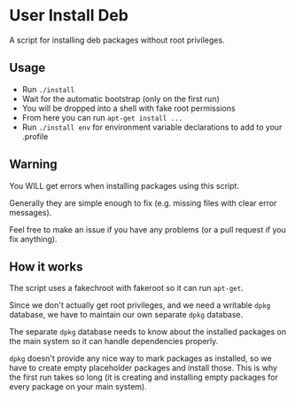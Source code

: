 # User Install Deb

A script for installing deb packages without root privileges.

## Usage

* Run `./install`
* Wait for the automatic bootstrap (only on the first run)
* You will be dropped into a shell with fake root permissions
* From here you can run `apt-get install ...`
* Run `./install env` for environment variable declarations to add to your .profile

## Warning

You WILL get errors when installing packages using this script.

Generally they are simple enough to fix (e.g. missing files with clear error messages).

Feel free to make an issue if you have any problems (or a pull request if you fix anything).

## How it works

The script uses a fakechroot with fakeroot so it can run `apt-get`.

Since we don't actually get root privileges, and we need a writable `dpkg` database, we have to maintain our own separate `dpkg` database.

The separate `dpkg` database needs to know about the installed packages on the main system so it can handle dependencies properly.

`dpkg` doesn't provide any nice way to mark packages as installed, so we have to create empty placeholder packages and install those. This is why the first run takes so long (it is creating and installing empty packages for every package on your main system).
